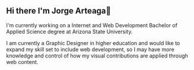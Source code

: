 ## Hi there I'm Jorge Arteaga👋
I'm currently working on a Internet and Web Development Bachelor of Applied Science degree at Arizona State University.

I am currently a Graphic Designer in higher education and would like to expand my skill set to include web development, so I may have more knowledge and control of how my visual contributions are applied through web content.
<!--
**jarteag1/jarteag1** is a ✨ _special_ ✨ repository because its `README.md` (this file) appears on your GitHub profile.

Here are some ideas to get you started:

- 🔭 I’m currently working on ...
- 🌱 I’m currently learning ...
- 👯 I’m looking to collaborate on ...
- 🤔 I’m looking for help with ...
- 💬 Ask me about ...
- 📫 How to reach me: ...
- 😄 Pronouns: ...
- ⚡ Fun fact: ...
-->
